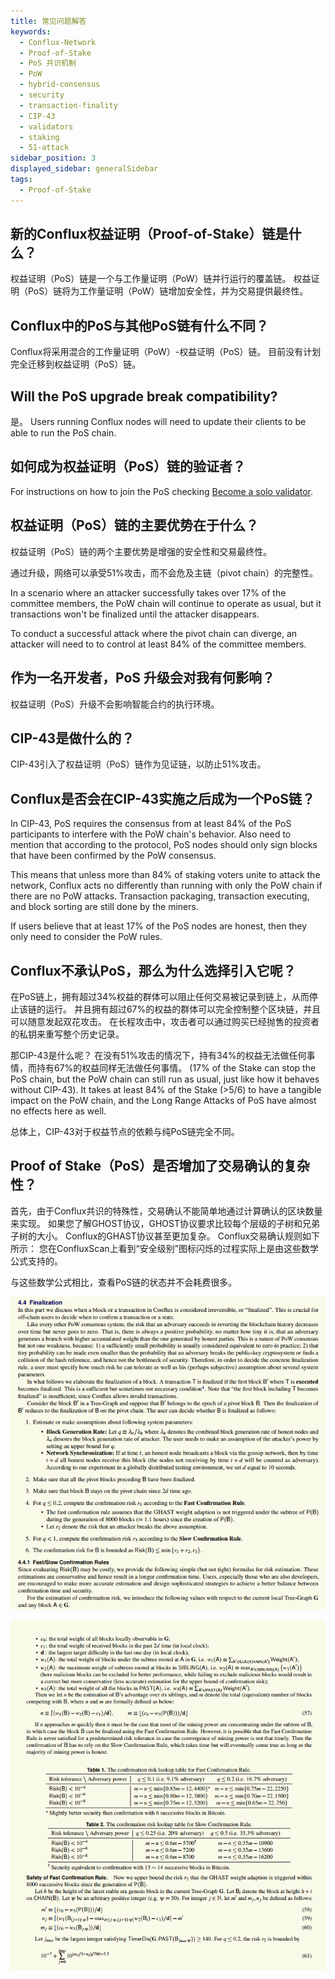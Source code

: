 ```yaml
---
title: 常见问题解答
keywords:
  - Conflux-Network
  - Proof-of-Stake
  - PoS 共识机制
  - PoW
  - hybrid-consensus
  - security
  - transaction-finality
  - CIP-43
  - validators
  - staking
  - 51-attack
sidebar_position: 3
displayed_sidebar: generalSidebar
tags:
  - Proof-of-Stake
---
```


## 新的Conflux权益证明（Proof-of-Stake）链是什么？

权益证明（PoS）链是一个与工作量证明（PoW）链并行运行的覆盖链。 权益证明（PoS）链将为工作量证明（PoW）链增加安全性，并为交易提供最终性。

## Conflux中的PoS与其他PoS链有什么不同？

Conflux将采用混合的工作量证明（PoW）-权益证明（PoS）链。 目前没有计划完全迁移到权益证明（PoS）链。

## Will the PoS upgrade break compatibility?

是。 Users running Conflux nodes will need to update their clients to be able to run the PoS chain.

## 如何成为权益证明（PoS）链的验证者？

For instructions on how to join the PoS checking [Become a solo validator](../../../mine-stake/stake/become-a-solo-validator.md).

## 权益证明（PoS）链的主要优势在于什么？

权益证明（PoS）链的两个主要优势是增强的安全性和交易最终性。

通过升级，网络可以承受51%攻击，而不会危及主链（pivot chain）的完整性。

In a scenario where an attacker successfully takes over 17% of the committee members, the PoW chain will continue to operate as usual, but it transactions won't be finalized until the attacker disappears.

To conduct a successful attack where the pivot chain can diverge, an attacker will need to to control at least 84% of the committee members.

## 作为一名开发者，PoS 升级会对我有何影响？

权益证明（PoS）升级不会影响智能合约的执行环境。

## CIP-43是做什么的？

CIP-43引入了权益证明（PoS）链作为见证链，以防止51%攻击。

## Conflux是否会在CIP-43实施之后成为一个PoS链？

In CIP-43, PoS requires the consensus from at least 84% of the PoS participants to interfere with the PoW chain's behavior. Also need to mention that according to the protocol, PoS nodes should only sign blocks that have been confirmed by the PoW consensus.

This means that unless more than 84% of staking voters unite to attack the network, Conflux acts no differently than running with only the PoW chain if there are no PoW attacks. Transaction packaging, transaction executing, and block sorting are still done by the miners.

If users believe that at least 17% of the PoS nodes are honest, then they only need to consider the PoW rules.

## Conflux不承认PoS，那么为什么选择引入它呢？

在PoS链上，拥有超过34%权益的群体可以阻止任何交易被记录到链上，从而停止该链的运行。 并且拥有超过67%的权益的群体可以完全控制整个区块链，并且可以随意发起双花攻击。 在长程攻击中，攻击者可以通过购买已经抛售的投资者的私钥来重写整个历史记录。

那CIP-43是什么呢？ 在没有51%攻击的情况下，持有34%的权益无法做任何事情，而持有67%的权益同样无法做任何事情。 (17% of the Stake can stop the PoS chain, but the PoW chain can still run as usual, just like how it behaves without CIP-43). It takes at least 84% of the Stake (>5/6) to have a tangible impact on the PoW chain, and the Long Range Attacks of PoS have almost no effects here as well.

总体上，CIP-43对于权益节点的依赖与纯PoS链完全不同。

## Proof of Stake（PoS）是否增加了交易确认的复杂性？

首先，由于Conflux共识的特殊性，交易确认不能简单地通过计算确认的区块数量来实现。 如果您了解GHOST协议，GHOST协议要求比较每个层级的子树和兄弟子树的大小。 Conflux的GHAST协议甚至更加复杂。 Conflux交易确认规则如下所示： 您在ConfluxScan上看到“安全级别”图标闪烁的过程实际上是由这些数学公式支持的。

与这些数学公式相比，查看PoS链的状态并不会耗费很多。

![Locale Dropdown](../../img/4finalization.png)

![Locale Dropdown](../../img/5finalization.png)
